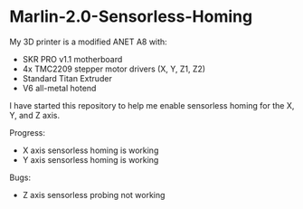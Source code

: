 # Marlin-2.0-Sensorless-Homing

My 3D printer is a modified ANET A8 with:

* SKR PRO v1.1 motherboard
* 4x TMC2209 stepper motor drivers (X, Y, Z1, Z2)
* Standard Titan Extruder
* V6 all-metal hotend

I have started this repository to help me enable sensorless homing for the X, Y, and Z axis. 

Progress:

* X axis sensorless homing is working 
* Y axis sensorless homing is working

Bugs: 

* Z axis sensorless probing not working
